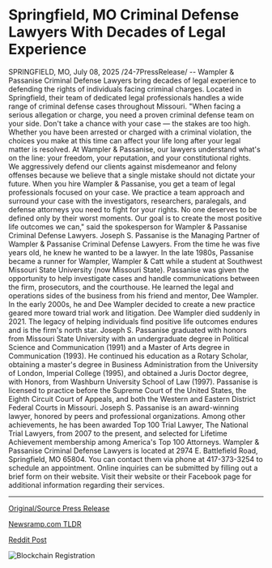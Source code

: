 # Springfield, MO Criminal Defense Lawyers With Decades of Legal Experience

SPRINGFIELD, MO, July 08, 2025 /24-7PressRelease/ -- Wampler & Passanise Criminal Defense Lawyers bring decades of legal experience to defending the rights of individuals facing criminal charges. Located in Springfield, their team of dedicated legal professionals handles a wide range of criminal defense cases throughout Missouri.  "When facing a serious allegation or charge, you need a proven criminal defense team on your side. Don't take a chance with your case — the stakes are too high. Whether you have been arrested or charged with a criminal violation, the choices you make at this time can affect your life long after your legal matter is resolved. At Wampler & Passanise, our lawyers understand what's on the line: your freedom, your reputation, and your constitutional rights. We aggressively defend our clients against misdemeanor and felony offenses because we believe that a single mistake should not dictate your future. When you hire Wampler & Passanise, you get a team of legal professionals focused on your case. We practice a team approach and surround your case with the investigators, researchers, paralegals, and defense attorneys you need to fight for your rights. No one deserves to be defined only by their worst moments. Our goal is to create the most positive life outcomes we can," said the spokesperson for Wampler & Passanise Criminal Defense Lawyers.  Joseph S. Passanise is the Managing Partner of Wampler & Passanise Criminal Defense Lawyers. From the time he was five years old, he knew he wanted to be a lawyer. In the late 1980s, Passanise became a runner for Wampler, Wampler & Catt while a student at Southwest Missouri State University (now Missouri State).   Passanise was given the opportunity to help investigate cases and handle communications between the firm, prosecutors, and the courthouse. He learned the legal and operations sides of the business from his friend and mentor, Dee Wampler. In the early 2000s, he and Dee Wampler decided to create a new practice geared more toward trial work and litigation. Dee Wampler died suddenly in 2021. The legacy of helping individuals find positive life outcomes endures and is the firm's north star.   Joseph S. Passanise graduated with honors from Missouri State University with an undergraduate degree in Political Science and Communication (1991) and a Master of Arts degree in Communication (1993). He continued his education as a Rotary Scholar, obtaining a master's degree in Business Administration from the University of London, Imperial College (1995), and obtained a Juris Doctor degree, with Honors, from Washburn University School of Law (1997). Passanise is licensed to practice before the Supreme Court of the United States, the Eighth Circuit Court of Appeals, and both the Western and Eastern District Federal Courts in Missouri.  Joseph S. Passanise is an award-winning lawyer, honored by peers and professional organizations. Among other achievements, he has been awarded Top 100 Trial Lawyer, The National Trial Lawyers, from 2007 to the present, and selected for Lifetime Achievement membership among America's Top 100 Attorneys.  Wampler & Passanise Criminal Defense Lawyers is located at 2974 E. Battlefield Road, Springfield, MO 65804. You can contact them via phone at 417-373-3254 to schedule an appointment. Online inquiries can be submitted by filling out a brief form on their website. Visit their website or their Facebook page for additional information regarding their services. 

---

[Original/Source Press Release](https://www.24-7pressrelease.com/press-release/524622/springfield-mo-criminal-defense-lawyers-with-decades-of-legal-experience)
                    

[Newsramp.com TLDR](https://newsramp.com/curated-news/wampler-passanise-defending-rights-with-decades-of-legal-expertise/6b4e2af130e27884721738c8c149c017) 

 



[Reddit Post](https://www.reddit.com/r/newsramp/comments/1luibhn/wampler_passanise_defending_rights_with_decades/) 



![Blockchain Registration](https://cdn.newsramp.app/24-7PressRelease/qrcode/257/8/veilzTSA.webp)